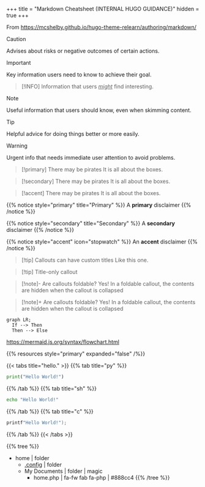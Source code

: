 +++
title = "Markdown Cheatsheet (INTERNAL HUGO GUIDANCE)"
hidden = true
+++

From <https://mcshelby.github.io/hugo-theme-relearn/authoring/markdown/>

> [!CAUTION]
> Advises about risks or negative outcomes of certain actions.

> [!IMPORTANT]
> Key information users need to know to achieve their goal.

> [!INFO]
> Information that users <ins>_might_</ins> find interesting.

> [!NOTE]
> Useful information that users should know, even when skimming content.

> [!TIP]
> Helpful advice for doing things better or more easily.

> [!WARNING]
> Urgent info that needs immediate user attention to avoid problems.

> [!primary] There may be pirates
> It is all about the boxes.

> [!secondary] There may be pirates
> It is all about the boxes.

> [!accent] There may be pirates
> It is all about the boxes.

{{% notice style="primary" title="Primary" %}}
A **primary** disclaimer
{{% /notice %}}



{{% notice style="secondary" title="Secondary" %}}
A **secondary** disclaimer
{{% /notice %}}

{{% notice style="accent" icon="stopwatch" %}}
An **accent** disclaimer
{{% /notice %}}

> [!tip] Callouts can have custom titles
> Like this one.

> [!tip] Title-only callout

> [!note]- Are callouts foldable?
> Yes! In a foldable callout, the contents are hidden when the callout is collapsed

> [!note]+ Are callouts foldable?
> Yes! In a foldable callout, the contents are hidden when the callout is collapsed


```mermaid {align="center" zoom="true"}
graph LR;
  If --> Then
  Then --> Else
```
https://mermaid.js.org/syntax/flowchart.html


<!-- attachments -->
{{% resources style="primary" expanded="false" /%}}

{{< tabs title="hello." >}}
{{% tab title="py" %}}
```python
print("Hello World!")
```
{{% /tab %}}
{{% tab title="sh" %}}
```bash
echo "Hello World!"
```
{{% /tab %}}
{{% tab title="c" %}}
```c
printf"Hello World!");
```
{{% /tab %}}
{{< /tabs >}}

{{% tree %}}
- home | folder
  - [.config](http://example.com) | folder
  - My Documents | folder | magic
    - home.php | fa-fw fab fa-php | #888cc4
{{% /tree %}}

